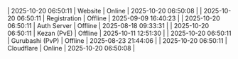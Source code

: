| 2025-10-20 06:50:11 | Website | Online | 2025-10-20 06:50:08 |
| 2025-10-20 06:50:11 | Registration | Offline | 2025-09-09 16:40:23 |
| 2025-10-20 06:50:11 | Auth Server | Offline | 2025-08-18 09:33:31 |
| 2025-10-20 06:50:11 | Kezan (PvE) | Offline | 2025-10-11 12:51:30 |
| 2025-10-20 06:50:11 | Gurubashi (PvP) | Offline | 2025-08-23 21:44:06 |
| 2025-10-20 06:50:11 | Cloudflare | Online | 2025-10-20 06:50:08 |
